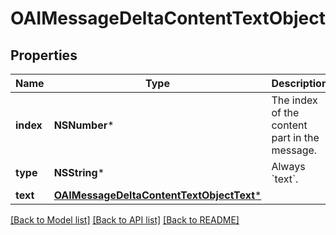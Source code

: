 # OAIMessageDeltaContentTextObject

## Properties
Name | Type | Description | Notes
------------ | ------------- | ------------- | -------------
**index** | **NSNumber*** | The index of the content part in the message. | 
**type** | **NSString*** | Always &#x60;text&#x60;. | 
**text** | [**OAIMessageDeltaContentTextObjectText***](OAIMessageDeltaContentTextObjectText.md) |  | [optional] 

[[Back to Model list]](../README.md#documentation-for-models) [[Back to API list]](../README.md#documentation-for-api-endpoints) [[Back to README]](../README.md)


